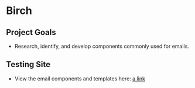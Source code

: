 # Birch

## Project Goals
- Research, identify, and develop components commonly used for emails.

## Testing Site
- View the email components and templates here: [a link](https://unumux.github.io/birch/dist/index.html)